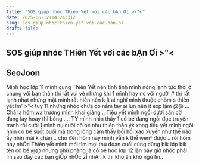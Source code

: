 ```yaml
---
title: "SOS giúp nhóc THiên Yết với các bẠn Ơi >\"<"
date: 2025-06-12T14:24:31Z
slug: sos-giup-nhoc-thien-yet-voi-cac-ban-oi
draft: false
---
```


## SOS giúp nhóc THiên Yết với các bẠn Ơi >"<

## SeoJoon

Mình học lớp 11 mình cung Thiên Yết nên tính tình mình nóng lạnh tức thời ở chung với bạn thân thì rất vui vẻ nhưng khi 1 mình hay nc với người # thì rất lạnh nhạt  nhưng mặt mình rất hiền nên k ít ai nghĩ mình thuộc chòm s thiên yết lm' >"< tuy 11 nhưng nhóc chưa có nắm tay ai lun nên ít exp lắm @@  ... Chả là hôm wa trường mình khai giảng .. Tiểu yết mình ngồi dưới sân cờ đang lay hoay thì bỗng  .... TY mình nhìn thấy 1 cô bé đang ngồi đọc truyện tranh rồi cười 1 mình nụ cười cô bé như thiên thần ýk  xong tiểu yết mình ngồi nhìn cô bé suốt buổi mà trong lòng cảm thấy bồi hồi xao xuyến như thế nào ấy  nhìn mãi k chán ..  cho đến hôm nay mình vẫn k thể wen^ được .. rồi hôm nay nhÓc Thiên yết mình mới tìm mọi thủ đoạn cuối cùng cũng bik lớp bik tên cô bé @@ nhưng phũ phàng là cô bé học lớp 12 lận bây giờ nhóc phải lm sao đây  các bạn    giÚp nhÓc zÍ nhAr..k thì khó ăn khó ngủ lm..